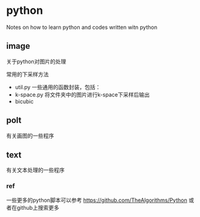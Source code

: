 # python
Notes on how to learn python and codes written witn python

## image 
关于python对图片的处理

常用的下采样方法
* util.py 一些通用的函数封装，包括：
* k-space.py 将文件夹中的图片进行k-space下采样后输出
* bicubic

## polt
有关画图的一些程序


## text
有关文本处理的一些程序

### ref
一些更多的python脚本可以参考
https://github.com/TheAlgorithms/Python
或者在github上搜索更多